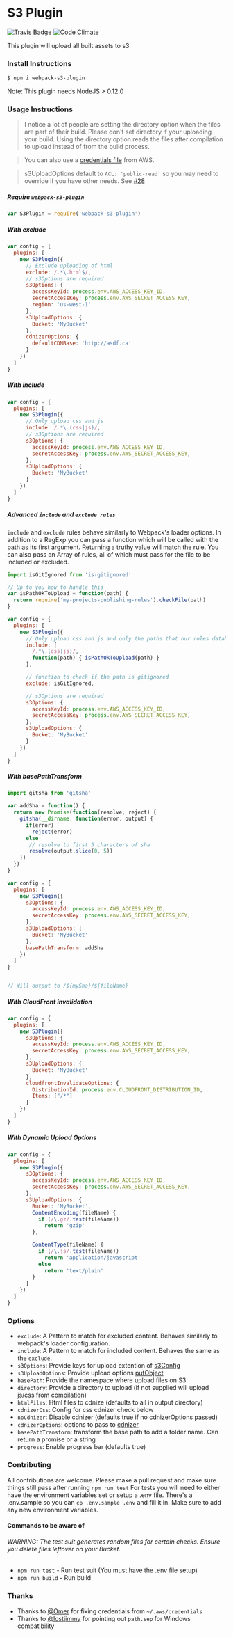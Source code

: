 
S3 Plugin
===
[![Travis Badge](https://travis-ci.org/MikaAK/s3-plugin-webpack.svg?branch=master)](https://travis-ci.org/MikaAK/s3-plugin-webpack)
[![Code Climate](https://codeclimate.com/github/MikaAK/s3-plugin-webpack/badges/gpa.svg)](https://codeclimate.com/github/MikaAK/s3-plugin-webpack)

This plugin will upload all built assets to s3


### Install Instructions

```bash
$ npm i webpack-s3-plugin
```
Note: This plugin needs NodeJS > 0.12.0

### Usage Instructions
> I notice a lot of people are setting the directory option when the files are part of their build. Please don't set   directory if your uploading your build. Using the directory option reads the files after compilation to upload instead of from the build process.

> You can also use a [credentials file](https://blogs.aws.amazon.com/security/post/Tx3D6U6WSFGOK2H/A-New-and-Standardized-Way-to-Manage-Credentials-in-the-AWS-SDKs) from AWS.

> s3UploadOptions default to `ACL: 'public-read'` so you may need to override if you have other needs. See [#28](https://github.com/MikaAK/s3-plugin-webpack/issues/28#issuecomment-309171024)


##### Require `webpack-s3-plugin`
```javascript
var S3Plugin = require('webpack-s3-plugin')
```

##### With exclude
```javascript
var config = {
  plugins: [
    new S3Plugin({
      // Exclude uploading of html
      exclude: /.*\.html$/,
      // s3Options are required
      s3Options: {
        accessKeyId: process.env.AWS_ACCESS_KEY_ID,
        secretAccessKey: process.env.AWS_SECRET_ACCESS_KEY,
        region: 'us-west-1'
      },
      s3UploadOptions: {
        Bucket: 'MyBucket'
      },
      cdnizerOptions: {
        defaultCDNBase: 'http://asdf.ca'
      }
    })
  ]
}
```

##### With include
```javascript
var config = {
  plugins: [
    new S3Plugin({
      // Only upload css and js
      include: /.*\.(css|js)/,
      // s3Options are required
      s3Options: {
        accessKeyId: process.env.AWS_ACCESS_KEY_ID,
        secretAccessKey: process.env.AWS_SECRET_ACCESS_KEY,
      },
      s3UploadOptions: {
        Bucket: 'MyBucket'
      }
    })
  ]
}
```

##### Advanced `include` and `exclude rules`

`include` and `exclude` rules behave similarly to Webpack's loader options.  In addition to a RegExp you can pass a function which will be called with the path as its first argument.  Returning a truthy value will match the rule.  You can also pass an Array of rules, all of which must pass for the file to be included or excluded.

```javascript
import isGitIgnored from 'is-gitignored'

// Up to you how to handle this
var isPathOkToUpload = function(path) {
  return require('my-projects-publishing-rules').checkFile(path)
}

var config = {
  plugins: [
    new S3Plugin({
      // Only upload css and js and only the paths that our rules database allows
      include: [
        /.*\.(css|js)/,
        function(path) { isPathOkToUpload(path) }
      ],

      // function to check if the path is gitignored
      exclude: isGitIgnored,

      // s3Options are required
      s3Options: {
        accessKeyId: process.env.AWS_ACCESS_KEY_ID,
        secretAccessKey: process.env.AWS_SECRET_ACCESS_KEY,
      },
      s3UploadOptions: {
        Bucket: 'MyBucket'
      }
    })
  ]
}
```

##### With basePathTransform
```javascript
import gitsha from 'gitsha'

var addSha = function() {
  return new Promise(function(resolve, reject) {
    gitsha(__dirname, function(error, output) {
      if(error)
        reject(error)
      else
       // resolve to first 5 characters of sha
       resolve(output.slice(0, 5))
    })
  })
}

var config = {
  plugins: [
    new S3Plugin({
      s3Options: {
        accessKeyId: process.env.AWS_ACCESS_KEY_ID,
        secretAccessKey: process.env.AWS_SECRET_ACCESS_KEY,
      },
      s3UploadOptions: {
        Bucket: 'MyBucket'
      },
      basePathTransform: addSha
    })
  ]
}


// Will output to /${mySha}/${fileName}
```

##### With CloudFront invalidation
```javascript
var config = {
  plugins: [
    new S3Plugin({
      s3Options: {
        accessKeyId: process.env.AWS_ACCESS_KEY_ID,
        secretAccessKey: process.env.AWS_SECRET_ACCESS_KEY,
      },
      s3UploadOptions: {
        Bucket: 'MyBucket'
      },
      cloudfrontInvalidateOptions: {
        DistributionId: process.env.CLOUDFRONT_DISTRIBUTION_ID,
        Items: ["/*"]
      }
    })
  ]
}
```

##### With Dynamic Upload Options
```javascript
var config = {
  plugins: [
    new S3Plugin({
      s3Options: {
        accessKeyId: process.env.AWS_ACCESS_KEY_ID,
        secretAccessKey: process.env.AWS_SECRET_ACCESS_KEY,
      },
      s3UploadOptions: {
        Bucket: 'MyBucket',
        ContentEncoding(fileName) {
          if (/\.gz/.test(fileName))
            return 'gzip'
        },

        ContentType(fileName) {
          if (/\.js/.test(fileName))
            return 'application/javascript'
          else
            return 'text/plain'
        }
      }
    })
  ]
}
```

### Options

- `exclude`: A Pattern to match for excluded content. Behaves similarly to webpack's loader configuration.
- `include`: A Pattern to match for included content. Behaves the same as the `exclude`.
- `s3Options`: Provide keys for upload extention of [s3Config](http://docs.aws.amazon.com/AWSJavaScriptSDK/latest/AWS/Config.html#constructor-property)
- `s3UploadOptions`: Provide upload options [putObject](http://docs.aws.amazon.com/AWSJavaScriptSDK/latest/AWS/S3.html#putObject-property )
- `basePath`: Provide the namespace where upload files on S3
- `directory`: Provide a directory to upload (if not supplied will upload js/css from compilation)
- `htmlFiles`: Html files to cdnize (defaults to all in output directory)
- `cdnizerCss`: Config for css cdnizer check below
- `noCdnizer`: Disable cdnizer (defaults true if no cdnizerOptions passed)
- `cdnizerOptions`: options to pass to [cdnizer](https://www.npmjs.com/package/cdnizer)
- `basePathTransform`: transform the base path to add a folder name. Can return a promise or a string
- `progress`: Enable progress bar (defaults true)

### Contributing
All contributions are welcome. Please make a pull request and make sure things still pass after running `npm run test`
For tests you will need to either have the environment variables set or setup a .env file. There's a .env.sample so you can `cp .env.sample .env` and fill it in. Make sure to add any new environment variables.

#### Commands to be aware of
###### *WARNING*: The test suit generates random files for certain checks. Ensure you delete files leftover on your Bucket.
- `npm run test` - Run test suit (You must have the .env file setup)
- `npm run build` - Run build

### Thanks

- Thanks to [@Omer](https://github.com/Omer) for fixing credentials from `~/.aws/credentials`
- Thanks to [@lostjimmy](https://github.com/lostjimmy) for pointing out `path.sep` for Windows compatibility
